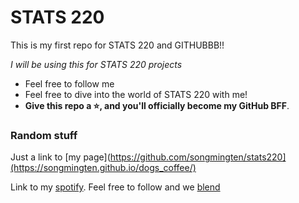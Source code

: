 # STATS  220

This is my first repo for STATS 220 and GITHUBBB!!

*I will be using this for STATS 220 projects*

- Feel free to follow me
- Feel free to dive into the world of STATS 220 with me!
- **Give this repo a ⭐, and you'll officially become my GitHub BFF**.

### Random stuff
Just a link to [my page](https://github.com/songmingten/stats220](https://songmingten.github.io/dogs_coffee/)

Link to my [spotify](https://open.spotify.com/user/22qwrxusvtbwcwdgghfiku2mq?si=0609a1eb815f4aed). 
Feel free to follow and we [blend]( https://open.spotify.com/blend/taste-match/a69c0a3d3550bd63?si=9NGxyWy3SPqGESBwO9xFmg&fallback=getapp&blendDecoration=5f9c38d2) 


